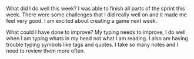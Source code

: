 What did I do well this week?
I was able to finish all parts of the sprint this week. There were some challenges that I did really well on and it made me feel very good. I am excited about creating a game next week.

 What could I have done to improve?
 My typing needs to improve, I do well when I am typing whats in my head not what I am reading. I also am having trouble typing symbols like tags and quotes. I take so many notes and I need to review them more often.

